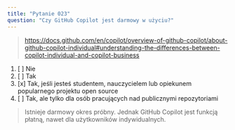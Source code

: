 ```yaml
---
title: "Pytanie 023"
question: "Czy GitHub Copilot jest darmowy w użyciu?"
---
```



> https://docs.github.com/en/copilot/overview-of-github-copilot/about-github-copilot-individual#understanding-the-differences-between-copilot-individual-and-copilot-business
1. [ ] Nie
1. [ ] Tak
1. [x] Tak, jeśli jesteś studentem, nauczycielem lub opiekunem popularnego projektu open source
1. [ ] Tak, ale tylko dla osób pracujących nad publicznymi repozytoriami
> Istnieje darmowy okres próbny. Jednak GitHub Copilot jest funkcją płatną, nawet dla użytkowników indywidualnych.
